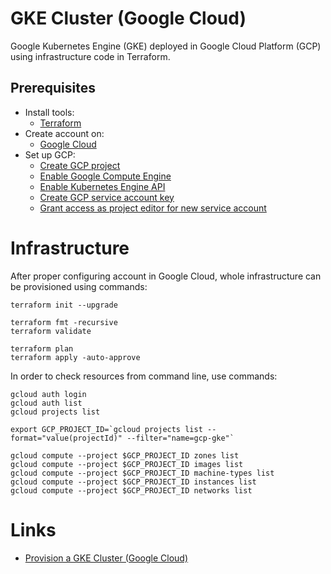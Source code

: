 # GKE Cluster (Google Cloud)

Google Kubernetes Engine (GKE) deployed in Google Cloud Platform (GCP) using infrastructure code in Terraform.

## Prerequisites

* Install tools:
  * [Terraform](https://learn.hashicorp.com/tutorials/terraform/install-cli)
* Create account on:
  * [Google Cloud](https://console.cloud.google.com/)
* Set up GCP:
  * [Create GCP project](https://console.cloud.google.com/cloud-resource-manager)
  * [Enable Google Compute Engine](https://console.developers.google.com/apis/library/compute.googleapis.com)
  * [Enable Kubernetes Engine API](https://console.cloud.google.com/apis/library/container.googleapis.com)
  * [Create GCP service account key](https://console.cloud.google.com/apis/credentials/serviceaccountkey)
  * [Grant access as project editor for new service account](https://console.cloud.google.com/iam-admin/iam)

# Infrastructure

After proper configuring account in Google Cloud, whole infrastructure can be provisioned using commands:

```
terraform init --upgrade

terraform fmt -recursive
terraform validate

terraform plan
terraform apply -auto-approve
```

In order to check resources from command line, use commands:

```
gcloud auth login
gcloud auth list
gcloud projects list

export GCP_PROJECT_ID=`gcloud projects list --format="value(projectId)" --filter="name=gcp-gke"`

gcloud compute --project $GCP_PROJECT_ID zones list
gcloud compute --project $GCP_PROJECT_ID images list
gcloud compute --project $GCP_PROJECT_ID machine-types list
gcloud compute --project $GCP_PROJECT_ID instances list
gcloud compute --project $GCP_PROJECT_ID networks list
```

# Links

* [Provision a GKE Cluster (Google Cloud)](https://learn.hashicorp.com/tutorials/terraform/gke?in=terraform/kubernetes)
